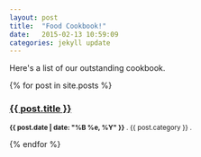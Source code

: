 ```yaml
---
layout: post
title:  "Food Cookbook!"
date:   2015-02-13 10:59:09
categories: jekyll update
---
```

Here's a list of our outstanding cookbook.


{% for post in site.posts %}
<h3><a href="{{ post.url }}">{{ post.title }}</a></h3>
<p><small><strong>{{ post.date | date: "%B %e, %Y" }}</strong> . {{ post.category }} . <a href="http://erjjones.github.com{{ post.url }}#disqus_thread"></a></small></p>
{% endfor %} 
